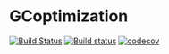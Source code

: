 # GCoptimization

[![Build Status](https://travis-ci.org/Gnimuc/GCoptimization.jl.svg?branch=master)](https://travis-ci.org/Gnimuc/GCoptimization.jl)
[![Build status](https://ci.appveyor.com/api/projects/status/hmcjk5sr3j01xk6r?svg=true)](https://ci.appveyor.com/project/Gnimuc/gcoptimization-jl)
[![codecov](https://codecov.io/gh/Gnimuc/GCoptimization.jl/branch/master/graph/badge.svg)](https://codecov.io/gh/Gnimuc/GCoptimization.jl)
